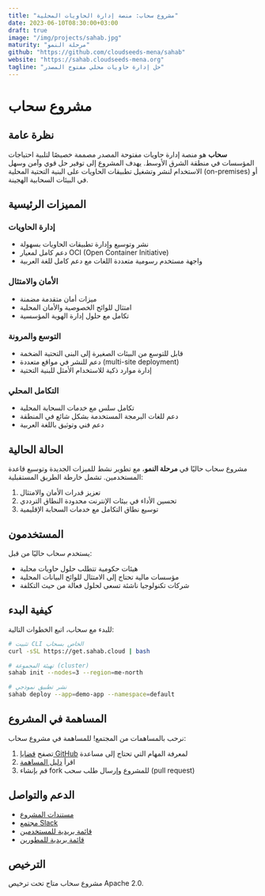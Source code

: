 ```yaml
---
title: "مشروع سحاب: منصة إدارة الحاويات المحلية"
date: 2023-06-10T08:30:00+03:00
draft: true
image: "/img/projects/sahab.jpg"
maturity: "مرحلة النمو"
github: "https://github.com/cloudseeds-mena/sahab"
website: "https://sahab.cloudseeds-mena.org"
tagline: "حل إدارة حاويات محلي مفتوح المصدر"
---
```


# مشروع سحاب

## نظرة عامة

**سحاب** هو منصة إدارة حاويات مفتوحة المصدر مصممة خصيصًا لتلبية احتياجات المؤسسات في منطقة الشرق الأوسط. يهدف المشروع إلى توفير حل قوي وآمن وسهل الاستخدام لنشر وتشغيل تطبيقات الحاويات على البنية التحتية المحلية (on-premises) أو في البيئات السحابية الهجينة.

## المميزات الرئيسية

### إدارة الحاويات
- نشر وتوسيع وإدارة تطبيقات الحاويات بسهولة
- دعم كامل لمعيار OCI (Open Container Initiative)
- واجهة مستخدم رسومية متعددة اللغات مع دعم كامل للغة العربية

### الأمان والامتثال
- ميزات أمان متقدمة مضمنة
- امتثال للوائح الخصوصية والأمان المحلية
- تكامل مع حلول إدارة الهوية المؤسسية

### التوسع والمرونة
- قابل للتوسع من البيئات الصغيرة إلى البنى التحتية الضخمة
- دعم للنشر في مواقع متعددة (multi-site deployment)
- إدارة موارد ذكية للاستخدام الأمثل للبنية التحتية

### التكامل المحلي
- تكامل سلس مع خدمات السحابة المحلية
- دعم للغات البرمجة المستخدمة بشكل شائع في المنطقة
- دعم فني وتوثيق باللغة العربية

## الحالة الحالية

مشروع سحاب حاليًا في **مرحلة النمو**، مع تطوير نشط للميزات الجديدة وتوسيع قاعدة المستخدمين. تشمل خارطة الطريق المستقبلية:

1. تعزيز قدرات الأمان والامتثال
2. تحسين الأداء في بيئات الإنترنت محدودة النطاق الترددي
3. توسيع نطاق التكامل مع خدمات السحابة الإقليمية

## المستخدمون

يستخدم سحاب حاليًا من قبل:
- هيئات حكومية تتطلب حلول حاويات محلية
- مؤسسات مالية تحتاج إلى الامتثال للوائح البيانات المحلية
- شركات تكنولوجيا ناشئة تسعى لحلول فعالة من حيث التكلفة

## كيفية البدء

للبدء مع سحاب، اتبع الخطوات التالية:

```bash
# تثبيت CLI الخاص بسحاب
curl -sSL https://get.sahab.cloud | bash

# تهيئة المجموعة (cluster)
sahab init --nodes=3 --region=me-north

# نشر تطبيق نموذجي
sahab deploy --app=demo-app --namespace=default
```

## المساهمة في المشروع

نرحب بالمساهمات من المجتمع! للمساهمة في مشروع سحاب:

1. تصفح [قضايا GitHub](https://github.com/cloudseeds-mena/sahab/issues) لمعرفة المهام التي تحتاج إلى مساعدة
2. اقرأ [دليل المساهمة](https://github.com/cloudseeds-mena/sahab/blob/main/CONTRIBUTING.md)
3. قم بإنشاء fork للمشروع وإرسال طلب سحب (pull request)

## الدعم والتواصل

- [مستندات المشروع](https://docs.sahab.cloudseeds-mena.org)
- [مجتمع Slack](https://cloudseeds-mena.slack.com/channels/sahab)
- [قائمة بريدية للمستخدمين](mailto:sahab-users@cloudseeds-mena.org)
- [قائمة بريدية للمطورين](mailto:sahab-dev@cloudseeds-mena.org)

## الترخيص

مشروع سحاب متاح تحت ترخيص Apache 2.0.